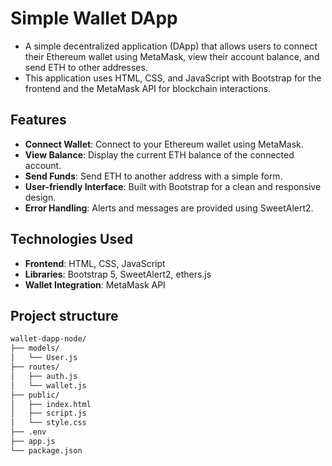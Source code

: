 # Simple Wallet DApp

- A simple decentralized application (DApp) that allows users to connect their Ethereum wallet using MetaMask, view their account balance, and send ETH to other addresses. 
- This application uses HTML, CSS, and JavaScript with Bootstrap for the frontend and the MetaMask API for blockchain interactions.

## Features

- **Connect Wallet**: Connect to your Ethereum wallet using MetaMask.
- **View Balance**: Display the current ETH balance of the connected account.
- **Send Funds**: Send ETH to another address with a simple form.
- **User-friendly Interface**: Built with Bootstrap for a clean and responsive design.
- **Error Handling**: Alerts and messages are provided using SweetAlert2.

## Technologies Used

- **Frontend**: HTML, CSS, JavaScript
- **Libraries**: Bootstrap 5, SweetAlert2, ethers.js
- **Wallet Integration**: MetaMask API

## Project structure
```bash
wallet-dapp-node/
├── models/
│   └── User.js
├── routes/
│   ├── auth.js
│   └── wallet.js
├── public/
│   ├── index.html
│   ├── script.js
│   └── style.css
├── .env
├── app.js
└── package.json
```
